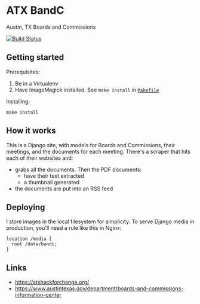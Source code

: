 ATX BandC
=========

Austin, TX Boards and Commissions

[![Build Status](https://travis-ci.org/crccheck/atx-bandc.svg?branch=develop)](https://travis-ci.org/crccheck/atx-bandc)


Getting started
---------------

Prerequisites:

1. Be in a Virtualenv
2. Have ImageMagick installed. See `make install` in [`Makefile`](./Makefile)

Installing:

    make install


How it works
------------

This is a Django site, with models for Boards and Commissions, their meetings,
and the documents for each meeting. There's a scraper that hits each of their
websites and:

* grabs all the documents. Then the PDF documents:
  * have their text extracted
  * a thumbnail generated
* the documents are put into an RSS feed


Deploying
---------

I store images in the local filesystem for simplicity. To serve Django media in
production, you'll need a rule like this in Nginx:

```
location /media {
  root /data/bandc;
}
```


Links
-----

* https://atxhackforchange.org/
* https://www.austintexas.gov/department/boards-and-commissions-information-center
